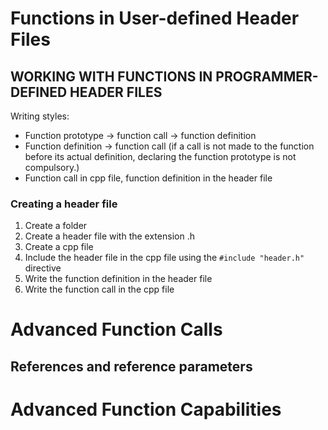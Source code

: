 # Functions in User-defined Header Files

## WORKING WITH FUNCTIONS IN PROGRAMMER-DEFINED HEADER FILES

Writing styles:
- Function prototype -> function call -> function definition
- Function definition -> function call (if a call is not made to the function before its actual definition, declaring the function prototype is not compulsory.)
- Function call in cpp file, function definition in the header file

### Creating a header file

1. Create a folder
2. Create a header file with the extension .h
3. Create a cpp file
4. Include the header file in the cpp file using the `#include "header.h"` directive
5. Write the function definition in the header file
6. Write the function call in the cpp file

# Advanced Function Calls

## References and reference parameters


# Advanced Function Capabilities 